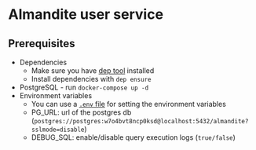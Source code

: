 # Almandite user service

## Prerequisites
- Dependencies
  - Make sure you have [dep tool](https://golang.github.io/dep/docs/installation.html) installed
  - Install dependencies with `dep ensure`
- PostgreSQL - run `docker-compose up -d`
- Environment variables
  - You can use a [`.env` file](https://github.com/joho/godotenv) for setting the environment variables
  - PG_URL: url of the postgres db (`postgres://postgres:w7o4bvt8ncp0ksd@localhost:5432/almandite?sslmode=disable`)
  - DEBUG_SQL: enable/disable query execution logs (`true/false`)
